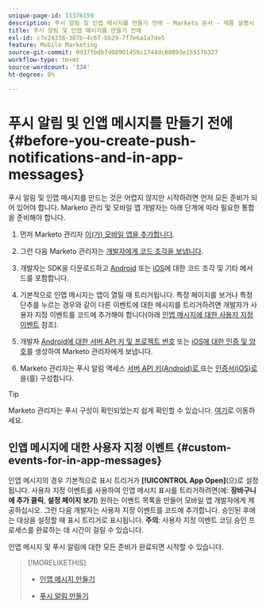 ```yaml
---
unique-page-id: 11376159
description: 푸시 알림 및 인앱 메시지를 만들기 전에 - Marketo 문서 - 제품 설명서
title: 푸시 알림 및 인앱 메시지를 만들기 전에
exl-id: c7e24338-387b-4c6f-bb29-7f7e6a1a7de5
feature: Mobile Marketing
source-git-commit: 0d37fbdb7d08901458c1744dc68893e155176327
workflow-type: tm+mt
source-wordcount: '334'
ht-degree: 0%

---
```


# 푸시 알림 및 인앱 메시지를 만들기 전에 {#before-you-create-push-notifications-and-in-app-messages}

푸시 알림 및 인앱 메시지를 만드는 것은 어렵지 않지만 시작하려면 먼저 모든 준비가 되어 있어야 합니다. Marketo 관리 및 모바일 앱 개발자는 아래 단계에 따라 필요한 통합을 준비해야 합니다.

1. 먼저 Marketo 관리자 [이(가) 모바일 앱을 추가합니다](/help/marketo/product-docs/mobile-marketing/admin/add-a-mobile-app.md).

1. 그런 다음 Marketo 관리자는 [개발자에게 코드 조각을 보냅니다](/help/marketo/product-docs/mobile-marketing/admin/send-sdk-code-to-a-developer.md).

1. 개발자는 SDK을 다운로드하고 [Android](https://experienceleague.adobe.com/en/docs/marketo-developer/marketo/mobile/installation#how-to-install-marketo-sdk-on-android) 또는 [iOS](https://experienceleague.adobe.com/en/docs/marketo-developer/marketo/mobile/installation#how-to-install-marketo-sdk-on-ios)에 대한 코드 조각 및 기타 메서드를 포함합니다.

1. 기본적으로 인앱 메시지는 앱이 열릴 때 트리거됩니다. 특정 페이지를 보거나 특정 단추를 누르는 경우와 같이 다른 이벤트에 대한 메시지를 트리거하려면 개발자가 사용자 지정 이벤트를 코드에 추가해야 합니다(아래 [인앱 메시지에 대한 사용자 지정 이벤트](#CustomEvents) 참조).

1. 개발자 [Android에 대한 서버 API 키 및 프로젝트 번호](https://experienceleague.adobe.com/en/docs/marketo-developer/marketo/mobile/installation#how-to-install-marketo-sdk-on-android) 또는 [iOS에 대한 인증 및 암호](https://experienceleague.adobe.com/en/docs/marketo-developer/marketo/mobile/installation#install-marketo-sdk-on-ios)를 생성하여 Marketo 관리자에게 보냅니다.

1. Marketo 관리자는 푸시 알림 액세스 [서버 API 키(Android)로 ](/help/marketo/product-docs/mobile-marketing/admin/configure-mobile-app-android-push-access.md) 또는 [인증서(iOS)로 ](/help/marketo/product-docs/mobile-marketing/admin/configure-mobile-app-ios-push-access.md)을(를) 구성합니다.

>[!TIP]
>
>Marketo 관리자는 푸시 구성이 확인되었는지 쉽게 확인할 수 있습니다. [여기](/help/marketo/product-docs/mobile-marketing/admin/verify-push-configuration.md)로 이동하세요.

## 인앱 메시지에 대한 사용자 지정 이벤트 {#custom-events-for-in-app-messages}

인앱 메시지의 경우 기본적으로 표시 트리거가 **[!UICONTROL App Open]**(으)로 설정됩니다. 사용자 지정 이벤트를 사용하여 인앱 메시지 표시를 트리거하려면(예: **장바구니에 추가 클릭**, **설정 페이지 보기**) 원하는 이벤트 목록을 만들어 모바일 앱 개발자에게 제공하십시오. 그런 다음 개발자는 사용자 지정 이벤트를 코드에 추가합니다. 승인된 후에는 대상을 설정할 때 표시 트리거로 표시됩니다. **주의**: 사용자 지정 이벤트 코딩 승인 프로세스를 완료하는 데 시간이 걸릴 수 있습니다.

인앱 메시지 및 푸시 알림에 대한 모든 준비가 완료되면 시작할 수 있습니다.

>[!MORELIKETHIS]
>
>* [인앱 메시지 만들기](/help/marketo/product-docs/mobile-marketing/in-app-messages/creating-in-app-messages/create-an-in-app-message.md)
>
>* [푸시 알림 만들기](/help/marketo/product-docs/mobile-marketing/push-notifications/create-a-push-notification.md)
